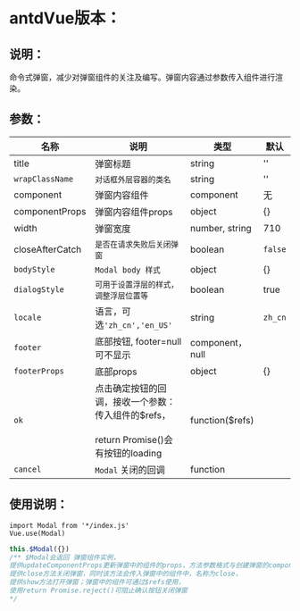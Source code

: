 # antdVue版本：

## 说明：

命令式弹窗，减少对弹窗组件的关注及编写。弹窗内容通过参数传入组件进行渲染。

## 参数：


| 名称            | 说明                                                                                                   | 类型            | 默认    |
| --------------- | ------------------------------------------------------------------------------------------------------ | --------------- | ------- |
| title           | 弹窗标题                                                                                               | string          | ''      |
| `wrapClassName` | `对话框外层容器的类名`                                                                                 | string          | ''      |
| component       | 弹窗内容组件                                                                                           | component       | 无      |
| componentProps  | 弹窗内容组件props                                                                                      | object          | {}      |
| width           | 弹窗宽度                                                                                               | number, string | 710     |
| closeAfterCatch | `是否在请求失败后关闭弹窗`                                                                             | boolean         | `false` |
| `bodyStyle`     | `Modal body 样式`                                                                                      | object          | {}      |
| `dialogStyle`   | `可用于设置浮层的样式，调整浮层位置等`                                                                 | boolean         | true    |
| `locale`        | 语言，可选`'zh_cn','en_US'`                                                                            | string          | `zh_cn` |
| `footer`        | 底部按钮, footer=null可不显示                                                                          | component，null |         |
| `footerProps`   | 底部props                                                                                              | object          | {}      |
| `ok`            | 点击确定按钮的回调，接收一个参数：传入组件的$refs，<br /><br />return Promise()会有按钮的loading<br /> | function($refs) |         |
| `cancel`        | `Modal` 关闭的回调                                                                                    | function        |         |

## 使用说明：

```
import Modal from '*/index.js'
Vue.use(Modal)
```

```js
this.$Modal({})
/** $Modal会返回 弹窗组件实例，
提供updateComponentProps更新弹窗中的组件的props，方法参数格式与创建弹窗的componentProps一致，
提供close方法关闭弹窗，同时该方法会传入弹窗中的组件中，名称为close，
提供show方法打开弹窗；弹窗中的组件可通过$refs使用，
使用return Promise.reject()可阻止确认按钮关闭弹窗
*/
```
